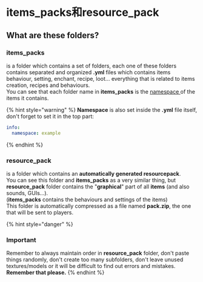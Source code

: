 # items\_packs和resource\_pack

## What are these folders?

### items\_packs

is a folder which contains a set of folders, each one of these folders contains separated and organized **.yml** files which contains items behaviour, setting, enchant, recipe, loot... everything that is related to items creation, recipes and behaviours.  
You can see that each folder name in **items\_packs** is the [namespace ](namespace.md)of the items it contains.

{% hint style="warning" %}
**Namespace** is also set inside the **.yml** file itself, don't forget to set it in the top part:

```yaml
info:
  namespace: example
```
{% endhint %}

### resource\_pack

is a folder which contains an **automatically generated resourcepack**.  
You can see this folder and **items\_packs** as a very similar thing, but **resource\_pack** folder contains the "**graphical**" part of all **items** \(and also sounds, GUIs...\).   
\(**items\_packs** contains the behaviours and settings of the items\)  
This folder is automatically compressed as a file named **pack.zip**, the one that will be sent to players.

{% hint style="danger" %}
### Important

Remember to always maintain order in **resource\_pack** folder, don't paste things randomly, don't create too many subfolders, don't leave unused textures/models or it will be difficult to find out errors and mistakes.  
**Remember that please.**
{% endhint %}

  


